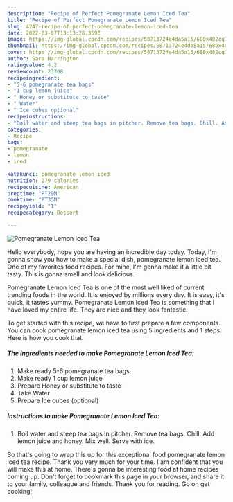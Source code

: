 ```yaml
---
description: "Recipe of Perfect Pomegranate Lemon Iced Tea"
title: "Recipe of Perfect Pomegranate Lemon Iced Tea"
slug: 4247-recipe-of-perfect-pomegranate-lemon-iced-tea
date: 2022-03-07T13:13:28.359Z
image: https://img-global.cpcdn.com/recipes/58713724e4da5a15/680x482cq70/pomegranate-lemon-iced-tea-recipe-main-photo.jpg
thumbnail: https://img-global.cpcdn.com/recipes/58713724e4da5a15/680x482cq70/pomegranate-lemon-iced-tea-recipe-main-photo.jpg
cover: https://img-global.cpcdn.com/recipes/58713724e4da5a15/680x482cq70/pomegranate-lemon-iced-tea-recipe-main-photo.jpg
author: Sara Harrington
ratingvalue: 4.2
reviewcount: 23708
recipeingredient:
- "5-6 pomegranate tea bags"
- "1 cup lemon juice"
- " Honey or substitute to taste"
- " Water"
- " Ice cubes optional"
recipeinstructions:
- "Boil water and steep tea bags in pitcher. Remove tea bags. Chill. Add lemon juice and honey. Mix well. Serve with ice."
categories:
- Recipe
tags:
- pomegranate
- lemon
- iced

katakunci: pomegranate lemon iced 
nutrition: 279 calories
recipecuisine: American
preptime: "PT29M"
cooktime: "PT35M"
recipeyield: "1"
recipecategory: Dessert

---
```



![Pomegranate Lemon Iced Tea](https://img-global.cpcdn.com/recipes/58713724e4da5a15/680x482cq70/pomegranate-lemon-iced-tea-recipe-main-photo.jpg)

Hello everybody, hope you are having an incredible day today. Today, I'm gonna show you how to make a special dish, pomegranate lemon iced tea. One of my favorites food recipes. For mine, I'm gonna make it a little bit tasty. This is gonna smell and look delicious.

Pomegranate Lemon Iced Tea is one of the most well liked of current trending foods in the world. It is enjoyed by millions every day. It is easy, it's quick, it tastes yummy. Pomegranate Lemon Iced Tea is something that I have loved my entire life. They are nice and they look fantastic.




To get started with this recipe, we have to first prepare a few components. You can cook pomegranate lemon iced tea using 5 ingredients and 1 steps. Here is how you cook that.

<!--inarticleads1-->

##### The ingredients needed to make Pomegranate Lemon Iced Tea:

1. Make ready 5-6 pomegranate tea bags
1. Make ready 1 cup lemon juice
1. Prepare  Honey or substitute to taste
1. Take  Water
1. Prepare  Ice cubes (optional)




<!--inarticleads2-->

##### Instructions to make Pomegranate Lemon Iced Tea:

1. Boil water and steep tea bags in pitcher. Remove tea bags. Chill. Add lemon juice and honey. Mix well. Serve with ice.




So that's going to wrap this up for this exceptional food pomegranate lemon iced tea recipe. Thank you very much for your time. I am confident that you will make this at home. There's gonna be interesting food at home recipes coming up. Don't forget to bookmark this page in your browser, and share it to your family, colleague and friends. Thank you for reading. Go on get cooking!
